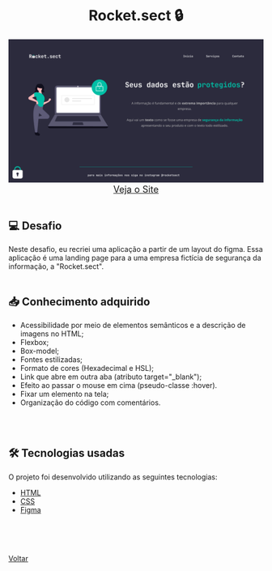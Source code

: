 <h1 align="center">Rocket.sect 🔒</h1>

<img src="./demonstracao.png">

<div align="center">
    <a style="font-size: 18px" href="https://andregrasel.github.io/Explorer/nivel02/stage02/desafios/recriando_layout" target="_blank"> Veja o Site</a>
</div>

<br>

<h2> 💻 Desafio </h2>
Neste desafio, eu recriei uma aplicação a partir de um layout do figma. Essa aplicação é uma landing page para a uma empresa fictícia de segurança da informação, a "Rocket.sect".
<br>
<br>

<h2> 📥 Conhecimento adquirido </h2>

- Acessibilidade por meio de elementos semânticos e a descrição de imagens no HTML;
- Flexbox;
- Box-model;
- Fontes estilizadas;
- Formato de cores (Hexadecimal e HSL);
- Link que abre em outra aba (atributo target="\_blank");
- Efeito ao passar o mouse em cima (pseudo-classe :hover).
- Fixar um elemento na tela;
- Organização do código com comentários.

<br>
<br>

<h2> 🛠 Tecnologias usadas </h2>

O projeto foi desenvolvido utilizando as seguintes tecnologias:

- [HTML](https://www.w3schools.com/html/)
- [CSS](https://www.w3schools.com/css/default.asp)
- [Figma](https://www.figma.com/design/)

<br>
<br>



<br>

<a href="../../README.md">Voltar</a>
